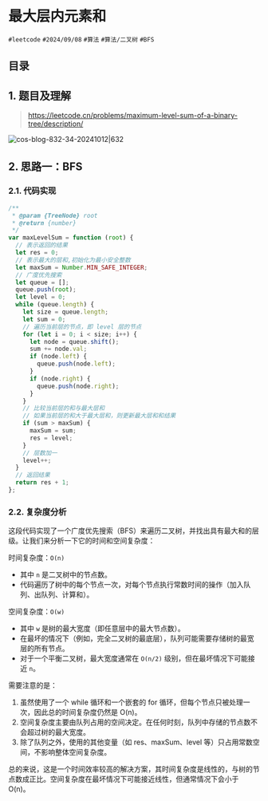
# 最大层内元素和


`#leetcode`   `#2024/09/08`  `#算法`  `#算法/二叉树`  `#BFS` 


## 目录
<!-- toc -->
 ## 1. 题目及理解 

> https://leetcode.cn/problems/maximum-level-sum-of-a-binary-tree/description/

![cos-blog-832-34-20241012|632](https://blog-1310531898.cos.ap-beijing.myqcloud.com/832-34-20241012/Pasted%20image%2020240908091200.png)

## 2. 思路一：BFS

### 2.1. 代码实现

```javascript
/**
 * @param {TreeNode} root
 * @return {number}
 */
var maxLevelSum = function (root) {
  // 表示返回的结果
  let res = 0;
  // 表示最大的层和,初始化为最小安全整数
  let maxSum = Number.MIN_SAFE_INTEGER;
  // 广度优先搜索
  let queue = [];
  queue.push(root);
  let level = 0;
  while (queue.length) {
    let size = queue.length;
    let sum = 0;
    // 遍历当前层的节点，即 level 层的节点
    for (let i = 0; i < size; i++) {
      let node = queue.shift();
      sum += node.val;
      if (node.left) {
        queue.push(node.left);
      }
      if (node.right) {
        queue.push(node.right);
      }
    }
    // 比较当前层的和与最大层和
    // 如果当前层的和大于最大层和，则更新最大层和和结果
    if (sum > maxSum) {
      maxSum = sum;
      res = level;
    }
    // 层数加一
    level++;
  }
  // 返回结果
  return res + 1;
};

```

### 2.2. 复杂度分析

这段代码实现了一个广度优先搜索（BFS）来遍历二叉树，并找出具有最大和的层级。让我们来分析一下它的时间和空间复杂度：

时间复杂度：`O(n)`
- 其中 `n` 是二叉树中的节点数。
- 代码遍历了树中的每个节点一次，对每个节点执行常数时间的操作（加入队列、出队列、计算和）。

空间复杂度：`O(w)`
- 其中 `w` 是树的最大宽度（即任意层中的最大节点数）。
- 在最坏的情况下（例如，完全二叉树的最底层），队列可能需要存储树的最宽层的所有节点。
- 对于一个平衡二叉树，最大宽度通常在 `O(n/2)` 级别，但在最坏情况下可能接近 `n`。

需要注意的是：
1. 虽然使用了一个 while 循环和一个嵌套的 for 循环，但每个节点只被处理一次，因此总的时间复杂度仍然是 O(n)。
2. 空间复杂度主要由队列占用的空间决定。在任何时刻，队列中存储的节点数不会超过树的最大宽度。
3. 除了队列之外，使用的其他变量（如 res、maxSum、level 等）只占用常数空间，不影响整体空间复杂度。

总的来说，这是一个时间效率较高的解决方案，其时间复杂度是线性的，与树的节点数成正比。空间复杂度在最坏情况下可能接近线性，但通常情况下会小于 O(n)。
